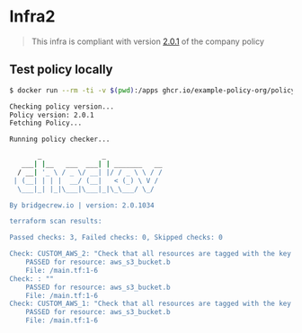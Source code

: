 # Infra2

> This infra is compliant with version [2.0.1](https://github.com/example-policy-org/policy/releases/tag/2.0.1) of the company policy 

## Test policy locally

```bash
$ docker run --rm -ti -v $(pwd):/apps ghcr.io/example-policy-org/policy-checker

Checking policy version...
Policy version: 2.0.1
Fetching Policy...

Running policy checker...

       _               _
   ___| |__   ___  ___| | _______   __
  / __| '_ \ / _ \/ __| |/ / _ \ \ / /
 | (__| | | |  __/ (__|   < (_) \ V /
  \___|_| |_|\___|\___|_|\_\___/ \_/

By bridgecrew.io | version: 2.0.1034

terraform scan results:

Passed checks: 3, Failed checks: 0, Skipped checks: 0

Check: CUSTOM_AWS_2: "Check that all resources are tagged with the key - department with a known value"
	PASSED for resource: aws_s3_bucket.b
	File: /main.tf:1-6
Check: : ""
	PASSED for resource: aws_s3_bucket.b
	File: /main.tf:1-6
Check: CUSTOM_AWS_1: "Check that all resources are tagged with the key - department"
	PASSED for resource: aws_s3_bucket.b
	File: /main.tf:1-6
```
